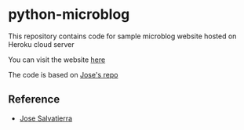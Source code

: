 # python-microblog
This repository contains code for sample microblog website hosted on Heroku cloud server 

You can visit the website [here](https://chatchanan-microblog-app.herokuapp.com/)

The code is based on [Jose's repo](https://github.com/tecladocode/flask-microblog)

## Reference
- [Jose Salvatierra](https://github.com/tecladocode/flask-microblog)
